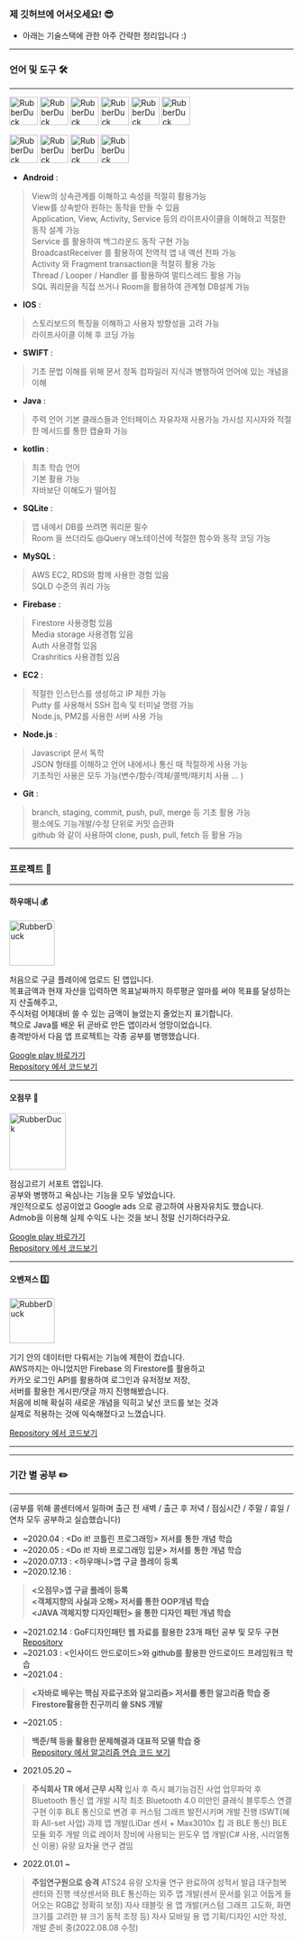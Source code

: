 
### 제 깃허브에 어서오세요! 😎

- 아래는 기술스택에 관한 아주 간략한 정리입니다 :)   

***

### 언어 및 도구 🛠️

***

<img src="https://user-images.githubusercontent.com/59534301/135815858-bccc153d-9734-4357-b1b9-d9cf07ecb343.png" width="50px" height="50px" title="px(픽셀) 크기 설정" alt="RubberDuck"></img>
<img src="https://user-images.githubusercontent.com/59534301/135815781-b2184ae8-3a4e-4cdf-b84b-1a0d74b1eaec.png" width="50px" height="50px" title="px(픽셀) 크기 설정" alt="RubberDuck"></img>
<img src="https://user-images.githubusercontent.com/59534301/135815534-322a2936-28f4-4166-ba57-8a2918b8e54e.png" width="50px" height="50px" title="px(픽셀) 크기 설정" alt="RubberDuck"></img>
<img src="https://user-images.githubusercontent.com/59534301/135816150-c0696072-77f5-4403-89d6-40a0ad3392fe.png" width="50px" height="50px" title="px(픽셀) 크기 설정" alt="RubberDuck"></img>
<img src="https://user-images.githubusercontent.com/59534301/135816293-960f4749-0fcf-48b6-baaf-25f0ce096648.png" width="50px" height="50px" title="px(픽셀) 크기 설정" alt="RubberDuck"></img>
<img src="https://user-images.githubusercontent.com/59534301/135816365-ef06d82b-acf6-4b91-aaec-55b869c3b919.png" width="50px" height="50px" title="px(픽셀) 크기 설정" alt="RubberDuck"></img>
   
<img src="https://user-images.githubusercontent.com/59534301/135818898-8201c63b-b642-49b0-86cc-083286673d1c.png" width="50px" height="50px" title="px(픽셀) 크기 설정" alt="RubberDuck"></img>
<img src="https://user-images.githubusercontent.com/59534301/135816566-cdd68036-5252-4e93-b8ec-9ad77f387bb6.png" width="50px" height="50px" title="px(픽셀) 크기 설정" alt="RubberDuck"></img>
<img src="https://user-images.githubusercontent.com/59534301/183374864-b1fb5e29-0007-4328-8998-63edfe8ff6fa.png" width="50px" height="50px" title="px(픽셀) 크기 설정" alt="RubberDuck"></img>
<img src="https://user-images.githubusercontent.com/59534301/183374809-79f57513-b816-4c6d-82ae-00fe6fe89b2f.png" width="50px" height="50px" title="px(픽셀) 크기 설정" alt="RubberDuck"></img>
   
   
- **Android** :    
> View의 상속관계를 이해하고 속성을 적절히 활용가능   
> View를 상속받아 원하는 동작을 만들 수 있음   
> Application, View, Activity, Service 등의 라이프사이클을 이해하고 적절한 동작 설계 가능   
> Service 를 활용하여 백그라운드 동작 구현 가능   
> BroadcastReceiver 를 활용하여 전역적 앱 내 액션 전파 가능   
> Activity 와 Fragment transaction을 적절히 활용 가능   
> Thread / Looper / Handler 를 활용하여 멀티스레드 활용 가능   
> SQL 쿼리문을 직접 쓰거나 Room을 활용하여 관계형 DB설계 가능   
   
- **IOS** :   
> 스토리보드의 특징을 이해하고 사용자 방향성을 고려 가능   
> 라이프사이클 이해 후 코딩 가능   
   
- **SWIFT** :    
> 기초 문법 이해를 위해 문서 정독
> 컴파일러 지식과 병행하여 언어에 있는 개념을 이해   
   
- **Java** :    
> 주력 언어
> 기본 클래스들과 인터페이스 자유자재 사용가능
> 가시성 지시자와 적절한 메서드를 통한 캡슐화 가능   
   
- **kotlin** :    
> 최초 학습 언어   
> 기본 활용 가능   
> 자바보단 이해도가 떨어짐   
   
- **SQLite** :    
> 앱 내에서 DB를 쓰려면 쿼리문 필수   
> Room 을 쓰더라도 @Query 애노테이션에 적절한 함수와 동작 코딩 가능   

- **MySQL** :    
> AWS EC2, RDS와 함께 사용한 경험 있음   
> SQLD 수준의 쿼리 가능   

- **Firebase** :    
> Firestore 사용경험 있음   
> Media storage 사용경험 있음   
> Auth 사용경험 있음   
> Crashritics 사용경험 있음   
   
- **EC2** :   
> 적절한 인스턴스를 생성하고 IP 제한 가능   
> Putty 를 사용해서 SSH 접속 및 터미널 명령 가능   
> Node.js, PM2를 사용한 서버 사용 가능   
   
- **Node.js** :    
> Javascript 문서 독학   
> JSON 형태를 이해하고 언어 내에서나 통신 때 적절하게 사용 가능   
> 기초적인 사용은 모두 가능(변수/함수/객체/콜백/패키치 사용 ... )    
    
- **Git** :    
> branch, staging, commit, push, pull, merge 등 기초 활용 가능   
> 평소에도 기능개발/수정 단위로 커밋 습관화   
> github 와 같이 사용하여 clone, push, pull, fetch 등 활용 가능   
   

***

### 프로젝트 🚀

***

#### 하우매니 💰

<!--
![Howmany_icon](https://user-images.githubusercontent.com/59534301/116231898-6a93c680-a794-11eb-8bb0-a3af2f66f119.PNG)
-->

<img src="https://user-images.githubusercontent.com/59534301/116231898-6a93c680-a794-11eb-8bb0-a3af2f66f119.PNG" width="80px" height="80px" title="px(픽셀) 크기 설정" alt="RubberDuck"></img>

처음으로 구글 플레이에 업로드 된 앱입니다.  
목표금액과 현재 자산을 입력하면 목표날짜까지 하루평균 얼마를 써야 목표를 달성하는지 산출해주고,   
주식처럼 어제대비 쓸 수 있는 금액이 늘었는지 줄었는지 표기합니다.   
책으로 Java를 배운 뒤 곧바로 만든 앱이라서 엉망이었습니다.   
충격받아서 다음 앱 프로젝트는 각종 공부를 병행했습니다.   

[Google play 바로가기](https://play.google.com/store/apps/details?id=com.package1.householdledger3)   
[Repository 에서 코드보기](https://github.com/IamYeong/FirstProjectRepo)  

***

#### 오점무 🍚 

<!--
![TodayLunch_icon](https://user-images.githubusercontent.com/59534301/116230928-2bb14100-a793-11eb-90b1-450df3e92d54.png)
-->

<img src="https://user-images.githubusercontent.com/59534301/116230928-2bb14100-a793-11eb-90b1-450df3e92d54.png" width="100px" height="100px" title="px(픽셀) 크기 설정" alt="RubberDuck"></img>

점심고르기 서포트 앱입니다.   
공부와 병행하고 욕심나는 기능을 모두 넣었습니다.   
개인적으로도 성공이었고 Google ads 으로 광고하여 사용자유치도 했습니다.   
Admob을 이용해 실제 수익도 나는 것을 보니 정말 신기하더라구요.

[Google play 바로가기](https://play.google.com/store/apps/details?id=com.todaylunch.unknown)   
[Repository 에서 코드보기](https://github.com/IamYeong/todayLunch)   

***

#### 오벤져스 5️⃣

<!--
![Ovengers_icon](https://user-images.githubusercontent.com/59534301/116232136-ab8bdb00-a794-11eb-80a2-88cb3dc7b2b3.png)
-->

<img src="https://user-images.githubusercontent.com/59534301/116232136-ab8bdb00-a794-11eb-80a2-88cb3dc7b2b3.png" width="80px" height="80px" title="px(픽셀) 크기 설정" alt="RubberDuck"></img>

기기 안의 데이터만 다뤄서는 기능에 제한이 컸습니다.   
AWS까지는 아니었지만 Firebase 의 Firestore를 활용하고   
카카오 로그인 API를 활용하여 로그인과 유저정보 저장,   
서버를 활용한 게시판/댓글 까지 진행해봤습니다.   
처음에 비해 확실히 새로운 개념을 익히고 낯선 코드를 보는 것과   
실제로 적용하는 것에 익숙해졌다고 느꼈습니다.   

[Repository 에서 코드보기](https://github.com/IamYeong/MyFriendsPlace)   

***



***


### 기간 별 공부 ✏️

***

(공부를 위해 콜센터에서 일하며
출근 전 새벽 / 출근 후 저녁 / 점심시간 / 주말 / 휴일 / 연차 모두 공부하고 실습했습니다)

- ~2020.04 : <Do it! 코틀린 프로그래밍> 저서를 통한 개념 학습   
- ~2020.05 : <Do it! 자바 프로그래밍 입문> 저서를 통한 개념 학습   
- ~2020.07.13 : <하우매니>앱 구글 플레이 등록   
- ~2020.12.16 :  

> **<오점무>앱 구글 플레이 등록**   
> **<객체지향의 사실과 오해> 저서를 통한 OOP개념 학습**   
> **<JAVA 객체지향 디자인패턴> 을 통한 디자인 패턴 개념 학습**   
  
- ~2021.02.14 : GoF디자인패턴 웹 자료를 활용한 23개 패턴 공부 및 모두 구현   
[Repository](https://github.com/IamYeong/DesignPattern)   
- ~2021.03 : <인사이드 안드로이드>와 github를 활용한 안드로이드 프레임워크 학습   
- ~2021.04 :    
> **<자바로 배우는 핵심 자료구조와 알고리즘> 저서를 통한 알고리즘 학습 중**     
> **Firestore활용한 친구끼리 쓸 SNS 개발**   

- ~2021.05 :
> **백준/책 등을 활용한 문제해결과 대표적 모델 학습 중**   
[Repository 에서 알고리즘 연습 코드 보기](https://github.com/IamYeong/AlgorithmLearning)

- 2021.05.20 ~
> **주식회사 TR 에서 근무 시작**
> 입사 후 즉시 폐기능검진 사업 업무파악 후 Bluetooth 통신 앱 개발 시작
> 최초 Bluetooth 4.0 미만인 클래식 블루투스 연결 구현
> 이후 BLE 통신으로 변경 후 커스텀 그래프 발전시키며 개발 진행
> ISWT(혜화 All-set 사업) 과제 앱 개발(LiDar 센서 + Max3010x 칩 과 BLE 통신)
> BLE 모듈 외주 개발
> 의료 레이저 장비에 사용되는 윈도우 앱 개발(C# 사용, 시리얼통신 이용)
> 유량 요차율 연구 겸임

- 2022.01.01 ~
> **주임연구원으로 승격**
> ATS24 유량 오차율 연구 완료하여 성적서 발급 대구첨복센터와 진행
> 색상센서와 BLE 통신하는 외주 앱 개발(센서 문서를 읽고 어둡게 들어오는 RGB값 정확히 보정)
> 자사 태블릿 용 앱 개발(커스텀 그래프 고도화, 화면 크기를 고려한 뷰 크기 동적 조정 등)
> 자사 모바일 용 앱 기획/디자인 시안 작성, 개발 준비 중(2022.08.08 수정)
